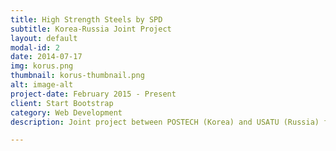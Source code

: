 ```yaml
---
title: High Strength Steels by SPD
subtitle: Korea-Russia Joint Project
layout: default
modal-id: 2
date: 2014-07-17
img: korus.png
thumbnail: korus-thumbnail.png
alt: image-alt
project-date: February 2015 - Present
client: Start Bootstrap
category: Web Development
description: Joint project between POSTECH (Korea) and USATU (Russia) funded by the two governments to develop high strength steels by simultaneous activation of multiple strengthening mechanisms through severe plastic deformation. 

---
```

